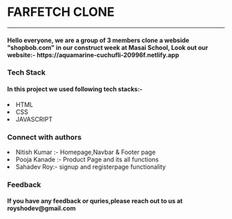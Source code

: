 <h1>FARFETCH CLONE</h1>
<hr>

<h4>Hello everyone, we are a group of 3 members clone a webside "shopbob.com" in our construct week at Masai School,
Look out our website:- https://aquamarine-cuchufli-20996f.netlify.app</h4>



<h3>Tech Stack</h3>
<h4>In this project we used following tech stacks:-</h4>
<li>HTML</li>
<li>CSS</li>
<li>JAVASCRIPT</li>

<h3>Connect with authors</h3>
<li>Nitish Kumar :- Homepage,Navbar & Footer page</li>
<li>Pooja Kanade :- Product Page and its all functions </li>
<li>Sahadev Roy:- signup and registerpage functionality</li>


<h3>Feedback</h3>
<h4>If you have any feedback or quries,please reach out to us at  royshodev@gmail.com</h4>

